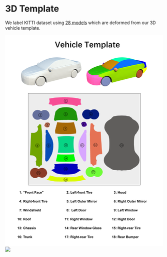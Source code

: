 # 3D Template
We label KITTI dataset using [28 models](https://drive.google.com/file/d/10o8a_TQo3633ArHikg0Pgkzb-ZJNfw-e/view?usp=sharing) which are  deformed from our 3D vehicle template.

<img src="https://github.com/VPSI-2021/VPSI/blob/main/vis/Supplementary-VehicleTemplate.png" width="860"/>
<img src="https://github.com/VPSI-2021/VPSI/blob/main/vis/deformed%20template.PNG" width="860"/>
